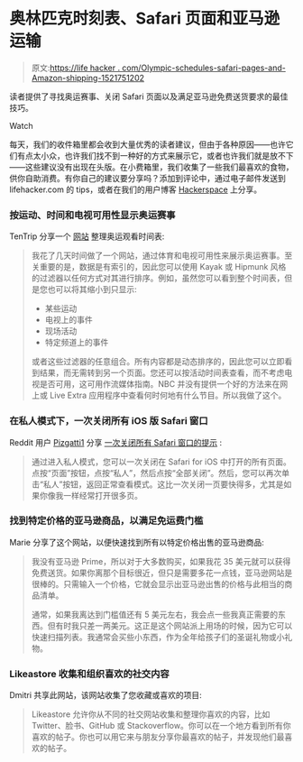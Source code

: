 # 奥林匹克时刻表、Safari 页面和亚马逊运输

> 原文:[https://life hacker . com/Olympic-schedules-safari-pages-and-Amazon-shipping-1521751202](https://lifehacker.com/olympic-schedules-safari-pages-and-amazon-shipping-1521751202)

读者提供了寻找奥运赛事、关闭 Safari 页面以及满足亚马逊免费送货要求的最佳技巧。

Watch

每天，我们的收件箱里都会收到大量优秀的读者建议，但由于各种原因——也许它们有点太小众，也许我们找不到一种好的方式来展示它，或者也许我们就是放不下——这些建议没有出现在头版。在小费箱里，我们收集了一些我们最喜欢的食物，供你自助消费。有你自己的建议要分享吗？添加到评论中，通过电子邮件发送到 lifehacker.com 的 tips，或者在我们的用户博客 [Hackerspace](http://hackerspace.lifehacker.com) 上分享。

### 按运动、时间和电视可用性显示奥运赛事

TenTrip 分享一个 [网站](http://www.liveschedules.net/) 整理奥运观看时间表:

> 我花了几天时间做了一个网站，通过体育和电视可用性来展示奥运赛事。至关重要的是，数据是有索引的，因此您可以使用 Kayak 或 Hipmunk 风格的过滤器以任何方式对其进行排序。例如，虽然您可以看到整个时间表，但是您也可以将其缩小到只显示:
> 
> *   某些运动
> *   电视上的事件
> *   现场活动
> *   特定频道上的事件
> 
> 或者这些过滤器的任意组合。所有内容都是动态排序的，因此您可以立即看到结果，而无需转到另一个页面。您还可以按活动时间表查看，而不考虑电视是否可用，这可用作流媒体指南。NBC 并没有提供一个好的方法来在网上或 Live Extra 应用程序中查看何时何地有什么节目。所以我做了这个。

### 在私人模式下，一次关闭所有 iOS 版 Safari 窗口

Reddit 用户 [Pizgatti1](http://www.reddit.com/user/Pizgatti1) 分享 [一次关闭所有 Safari 窗口的提示](http://www.reddit.com/r/lifehacks/comments/1xnk7l/to_close_all_browser_windows_at_once_on_iphone/) :

> 通过进入私人模式，您可以一次关闭在 Safari for iOS 中打开的所有页面。点按“页面”按钮，点按“私人”，然后点按“全部关闭”。然后，您可以再次单击“私人”按钮，返回正常查看模式。这比一次关闭一页要快得多，尤其是如果你像我一样经常打开很多页。

### 找到特定价格的亚马逊商品，以满足免运费门槛

Marie 分享了这个网站，以便快速找到所有以特定价格出售的亚马逊商品:

> 我没有亚马逊 Prime，所以对于大多数购买，如果我花 35 美元就可以获得免费送货。如果你离那个目标很近，但只是需要多花一点钱，亚马逊网站是很棒的。只需输入一个价格，它就会显示出亚马逊出售的价格与此相当的商品清单。
> 
> 通常，如果我离达到门槛值还有 5 美元左右，我会点一些我真正需要的东西。但有时我只差一两美元。这正是这个网站派上用场的时候，因为它可以快速扫描列表。我通常会买些小东西，作为全年给孩子们的圣诞礼物或小礼物。

### Likeastore 收集和组织喜欢的社交内容

Dmitri 共享此网站，该网站收集了您收藏或喜欢的项目:

> Likeastore 允许你从不同的社交网站收集和整理你喜欢的内容，比如 Twitter、脸书、GitHub 或 Stackoverflow。你可以在一个地方看到所有你喜欢的帖子。你也可以用它来与朋友分享你最喜欢的帖子，并发现他们最喜欢的帖子。